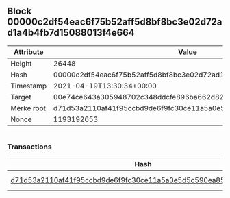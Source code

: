 ## Block 00000c2df54eac6f75b52aff5d8bf8bc3e02d72ad1a4b4fb7d15088013f4e664

Attribute | Value
--- | ---
Height | 26448
Hash | 00000c2df54eac6f75b52aff5d8bf8bc3e02d72ad1a4b4fb7d15088013f4e664
Timestamp | 2021-04-19T13:30:34+00:00
Target | 00e74ce643a305948702c348ddcfe896ba662d82c1a228faf4ad12250f07334e
Merke root | d71d53a2110af41f95ccbd9de6f9fc30ce11a5a0e5d5c590ea855c88be86a84a
Nonce | 1193192653

```

```

### Transactions

Hash | Amount
--- | ---
[d71d53a2110af41f95ccbd9de6f9fc30ce11a5a0e5d5c590ea855c88be86a84a](d71d53a2110af41f95ccbd9de6f9fc30ce11a5a0e5d5c590ea855c88be86a84a.md) | 10.00000000 SKEPTI 
